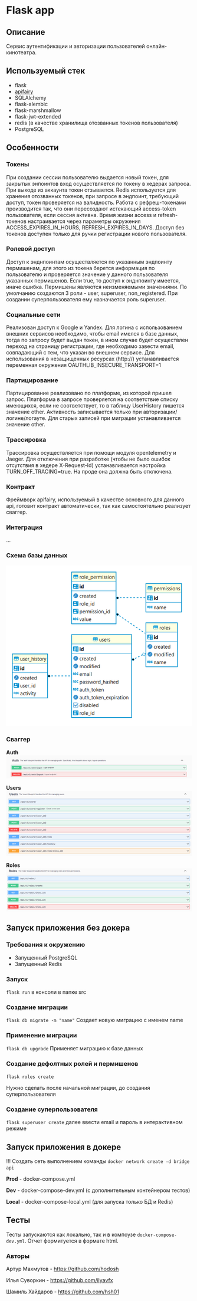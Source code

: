 # Flask app

## Описание
Сервис аутентификации и авторизации пользователей онлайн-кинотеатра.

## Используемый стек
 
- flask
- [apifairy](https://apifairy.readthedocs.io/en/latest/intro.html)
- SQLAlchemy
- flask-alembic
- flask-marshmallow
- flask-jwt-extended
- redis (в качестве хранилища отозванных токенов пользователя)
- PostgreSQL

## Особенности

### Токены
При создании сессии пользователю выдается новый токен, для закрытых энпоинтов вход осуществляется по токену в хедерах запроса.
При выходе из аккаунта токен отзывается.
Redis используется для хранения отозванных токенов, при запросе в эндпоинт, требующий доступ, токен проверяется на валидность.
Работа с рефреш-токенами производится так, что они пересоздают истекающий access-token пользователя, если сессия активна.
Время жизни access и refresh-токенов настраивается через параметры окружения ACCESS_EXPIRES_IN_HOURS, REFRESH_EXPIRES_IN_DAYS.
Доступ без токенов доступен только для ручки регистрации нового пользователя.

### Ролевой доступ
Доступ к энднпоинтам осуществляется по указанным эндпоинту пермишенам, 
для этого из токена берется информация по пользователю и проверяется значение у данного пользователя указанных пермишенов.
Если true, то доступ к энднпоинту имеется, иначе ошибка. 
Пермишены являются неизменяемыми значениями.
По умолчанию создаются 3 роли - user, superuser, non_registered.
При создании суперпользователя ему назначается роль superuser.

### Социальные сети
Реализован доступ к Google и Yandex.
Для логина с использованием внешних сервисов необходимо, чтобы email имелся в базе данных, тогда по запросу будет выдан токен,
в ином случае будет осуществлен переход на страницу регистрации, где необходимо завести email, совпадающий с тем, 
что указан во внешнем сервисе.
Для использования в незащищенных ресурсах (http://) устанавливается переменная окружения OAUTHLIB_INSECURE_TRANSPORT=1 

### Партицирование
Партицирование реализовано по платформе, из которой пришел запрос.
Платформа в запросе проверяется на соответствие списку имеющихся, если не соответствует,
то в таблицу UserHistory пишется значение other. Активность записывается только при авторизации/логине/логауте.
Для старых записей при миграции устанавливается значение other.

### Трассировка
Трассировка осуществляется при помощи модуля opentelemetry и Jaeger.
Для отключения при разработке (чтобы не было ошибок отсутствия в хедере X-Request-Id) 
устанавливается настройка TURN_OFF_TRACING=true. На проде она должна быть отключена. 

### Контракт
Фреймворк apifairy, используемый в качестве основного для данного api, готовит контракт автоматически, 
так как самостоятельно реализует сваггер.

### Интеграция
...

### Схема базы данных
![](../img/db_schema.png)

### Сваггер
**Auth**
![](../img/auth_api.png)

**Users**
![](../img/users_api.png)

**Roles**
![](../img/roles_api.png)

## Запуск приложения без докера

### Требования к окружению

- Запущенный PostgreSQL
- Запущенный Redis

### Запуск

`flask run` в консоли в папке src

### Создание миграции

`flask db migrate -m "name"` Создает новую миграцию с именем name

### Применение миграции
`flask db upgrade` Применяет миграцию к базе данных

### Создание дефолтных ролей и пермишенов

`flask roles create`

Нужно сделать после начальной миграции, до создания суперпользователя

### Создание суперпользователя

`flask superuser create` далее ввести email и пароль в интерактивном режиме

## Запуск приложения в докере

!!! Создать сеть выполнением команды `docker network create -d bridge api`

**Prod** - docker-compose.yml

**Dev** - docker-compose-dev.yml (с дополнительным контейнером тестов)

**Local** - docker-compose-local.yml (для запуска только БД и Redis)

## Тесты
Тесты запускаются как локально, так и в компоузе `docker-compose-dev.yml`. Отчет формитуется в формате html.

### Авторы
Артур Махмутов - https://github.com/hodosh

Илья Суворкин - https://github.com/ilyavfx

Шамиль Хайдаров - https://github.com/hsh01
